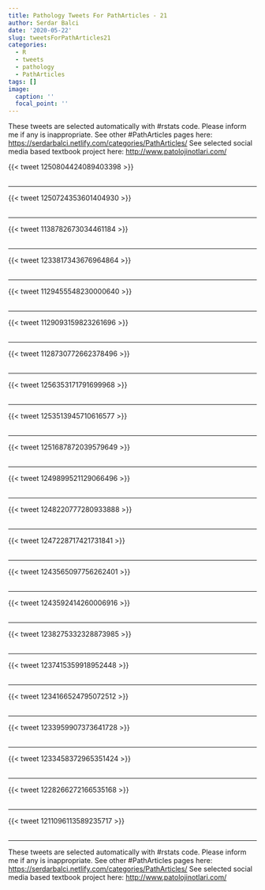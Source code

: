 ```yaml
---
title: Pathology Tweets For PathArticles - 21
author: Serdar Balci
date: '2020-05-22'
slug: tweetsForPathArticles21
categories:
  - R
  - tweets
  - pathology
  - PathArticles
tags: []
image:
  caption: ''
  focal_point: ''
---
```



These tweets are selected automatically with #rstats code. Please inform me if any is inappropriate.
See other #PathArticles pages here: https://serdarbalci.netlify.com/categories/PathArticles/ 
See selected social media based textbook project here: http://www.patolojinotlari.com/

{{< tweet 1250804424089403398 >}}
<br>
<br>
<hr>
{{< tweet 1250724353601404930 >}}
<br>
<br>
<hr>
{{< tweet 1138782673034461184 >}}
<br>
<br>
<hr>
{{< tweet 1233817343676964864 >}}
<br>
<br>
<hr>
{{< tweet 1129455548230000640 >}}
<br>
<br>
<hr>
{{< tweet 1129093159823261696 >}}
<br>
<br>
<hr>
{{< tweet 1128730772662378496 >}}
<br>
<br>
<hr>
{{< tweet 1256353171791699968 >}}
<br>
<br>
<hr>
{{< tweet 1253513945710616577 >}}
<br>
<br>
<hr>
{{< tweet 1251687872039579649 >}}
<br>
<br>
<hr>
{{< tweet 1249899521129066496 >}}
<br>
<br>
<hr>
{{< tweet 1248220777280933888 >}}
<br>
<br>
<hr>
{{< tweet 1247228717421731841 >}}
<br>
<br>
<hr>
{{< tweet 1243565097756262401 >}}
<br>
<br>
<hr>
{{< tweet 1243592414260006916 >}}
<br>
<br>
<hr>
{{< tweet 1238275332328873985 >}}
<br>
<br>
<hr>
{{< tweet 1237415359918952448 >}}
<br>
<br>
<hr>
{{< tweet 1234166524795072512 >}}
<br>
<br>
<hr>
{{< tweet 1233959907373641728 >}}
<br>
<br>
<hr>
{{< tweet 1233458372965351424 >}}
<br>
<br>
<hr>
{{< tweet 1228266272166535168 >}}
<br>
<br>
<hr>
{{< tweet 1211096113589235717 >}}
<br>
<br>
<hr>


These tweets are selected automatically with #rstats code. Please inform me if any is inappropriate.
See other #PathArticles pages here: https://serdarbalci.netlify.com/categories/PathArticles/ 
See selected social media based textbook project here: http://www.patolojinotlari.com/
